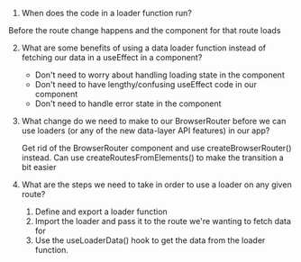 1. When does the code in a loader function run?

Before the route change happens and the component for that route loads

2. What are some benefits of using a data loader function
   instead of fetching our data in a useEffect in a component?
   - Don't need to worry about handling loading state in the
     component
   - Don't need to have lengthy/confusing useEffect code in our
     component
   - Don't need to handle error state in the component
3. What change do we need to make to our BrowserRouter before
   we can use loaders (or any of the new data-layer API features)
   in our app?

   Get rid of the BrowserRouter component and use
   createBrowserRouter() instead. Can use
   createRoutesFromElements() to make the transition a bit easier

4. What are the steps we need to take in order to use
   a loader on any given route?

   1. Define and export a loader function
   2. Import the loader and pass it to the route we're wanting
      to fetch data for
   3. Use the useLoaderData() hook to get the data from the loader
      function.
